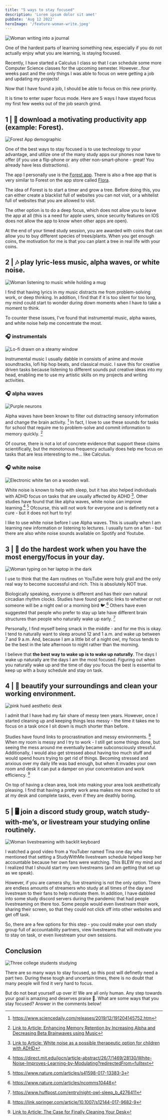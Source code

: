 ```yaml
---
title: "5 ways to stay focused"
description: 'Lorem ipsum dolor sit amet'
pubDate: 'Aug 12 2022'
heroImage: '/feature-woman-write.jpeg'
---
```


![Woman writing into a journal](https://ucarecdn.com/d2b58e39-7fbb-46b8-9389-0630a9c85557/-/preview/-/quality/smart/)

One of the hardest parts of learning something new, especially if you do not actually enjoy what you are learning, is staying focused. 

Recently, I have started a Calculus I class so that I can schedule some more Computer Science classes for the upcoming semester. However…four weeks past and the only things I was able to focus on were getting a job and updating my projects!

Now that I have found a job, I should be able to focus on this new priority. 

It is time to enter super focus mode. Here are 5 ways I have stayed focus my first few weeks out of the job search grind.

<h2> 1 | 📱 download a motivating productivity app (example: Forest).</h2>

![Forest App demographic](https://ucarecdn.com/2e53fba0-e5bf-49ed-b9fb-a783fee5b2bf/-/preview/-/quality/smart/)

One of the best ways to stay focused is to use technology to your advantage, and utilize one of the many study apps our phones now have to offer (if you use a flip-phone or any other non-smart-phone - great! You already have less distractions).

The app I personally use is the [Forest app](https://www.forestapp.cc/). There is also a free app that is very similar to Forest on the app store called [Flora](https://flora.appfinca.com/en/). 

The idea of Forest is to start a timer and grow a tree. Before doing this, you can either create a blacklist full of websites you can not visit, or a whitelist full of websites that you are allowed to visit. 

The other option is to do a deep focus, which does not allow you to leave the app at all (this is a need for apple users, since security features on IOS does not allow the app to know when other apps are open). 

At the end of your timed study session, you are awarded with coins that can allow you to buy different species of trees/plants. When you get enough coins, the motivation for me is that you can plant a tree in real life with your coins.

<h2> 2 | 🎶 play lyric-less music, alpha waves, or white noise.</h2>

![Woman listening to music while holding a mug](https://ucarecdn.com/da405b48-8761-465d-bc94-332a0c941989/-/preview/-/quality/smart/)

I find that having lyrics in my music distracts me from problem-solving work, or deep thinking. In addition, I find that if it is too silent for too long, my mind could start to wonder during down moments when I have to take a moment to think.

To counter these issues, I’ve found that instrumental music, alpha waves, and white noise help me concentrate the most. 

### 🎧 instrumentals

![Lo-fi drawn on a steamy window](https://ucarecdn.com/27ecdead-e778-4016-b0d6-635b6a24419c/-/preview/-/quality/smart/)

Instrumental music I usually dabble in consists of anime and movie soundtracks, lofi hip hop beats, and classical music. I save this for creative driven tasks because listening to different sounds put creative ideas into my head, enabling me to use my artistic skills on my projects and writing activities.

### 🎧 alpha waves

![Purple neurons](https://ucarecdn.com/43ca3bb0-c26c-4def-b874-98ce5ee01b80/-/preview/-/quality/smart/)

Alpha waves have been known to filter out distracting sensory information and change the brain activity. [^1] In fact, I love to use these sounds for tasks for school that require me to problem-solve and commit information to memory quickly. [^2]

Of course, there is not a lot of concrete evidence that support these claims scientifically, but the monotonous frequency actually does help me focus on tasks that are less interesting to me... like Calculus.

### 🎧 white noise

![Electronic white fan on a wooden wall.](https://ucarecdn.com/a4b57baf-1168-44a8-baf5-53b9e45bcf96/-/preview/-/quality/smart/)

White noise is known to help with sleep, but it has also helped individuals with ADHD focus on tasks that are usually affected by ADHD [^3]. Other studies have found that like alpha waves, white noise can improve learning.[^4] [^5] Ofcourse, this will not work for everyone and is definetly not a cure - but it does not hurt to try!

I like to use white noise before I use Alpha waves. This is usually when I am learning new information or listening to lectures. I usually turn on a fan - but there are also white noise sounds available on Spotify and Youtube.

## 3 | 🌃 do the hardest work when you have the most energy/focus in your day.

![Woman typing on her laptop in the dark](https://ucarecdn.com/4c5a87f4-7b47-4e7c-baa3-b888f4b24bc5/-/preview/-/quality/smart/)

I use to think that the 4am routines on YouTube were holy grail and the only real way to become successful and rich. This is absolutely NOT true.

Biologically speaking, everyone is different and has their own natural circadian rhythm clocks. Studies have found genetic links to whether or not someone will be a night owl or a morning bird 🐦.[^6] Others have even suggested that people who prefer to stay up late have different brain structures than people who naturally wake up early. [^7]

Personally, I find myself being smack in the middle - and for me this is okay. I tend to naturally want to sleep around 12 and 1 a.m. and wake up between 7 and 9 a.m. And, because I am a little bit of a night owl, my focus tends to be the best in the late afternoon to night rather than the morning. 

I believe that **the best way to wake up is to wake up naturally**. The days I wake up naturally are the days I am the most focused. Figuring out when you naturally wake up and the time of day you focus the best is essential to keep up with a busy schedule and stay on task.

## 4 | 🧽 beautify your surroundings and clean your working environment.

![pink hued aesthetic desk](https://ucarecdn.com/885ba326-83bd-4b39-8b64-bd865b6878e3/-/preview/-/quality/smart/)

I admit that I have had my fair share of messy teen years. However, once I started cleaning up and keeping things less messy - the time it takes me to focus on a task once I sit down is much shorter than before.

Studies have found links to procrastination and messy environments. [^8] When my room is messy and I try to work - I still get some things done, but seeing the mess around me eventually became subconsciously stressful. Additionally, I would also get stressed about having too much stuff and would spend hours trying to get rid of things. Becoming stressed and anxious over my daily life was bad enough, but when it invades your own room and desk it can put a damper on your concentration and work efficiency. [^9]

On top of having a clean area, look into making your area look aesthetically pleasing. I find that having a pretty work area makes me more excited to sit at my desk and complete tasks, even if they are deathly boring.

## 5 | 🖥️ join a discord study group, watch study-with-me’s, or livestream your studying online routinely.

![Woman livestreaming with backlit keyboard](https://ucarecdn.com/43059326-2238-4e5c-a8af-9253f6dbae6b/-/preview/-/quality/smart/)

I watched a good video from a YouTuber named Tina one day who mentioned that setting a StudyWithMe livestream schedule helped keep her accountable because her own fans were watching. This BLEW my mind and I realized that I should start my own livestreams (and am getting that set up as we speak).

However, if you are camera shy, live streaming is not the only option. There are endless amounts of streamers who study at all times of the day and livestream to their fans to help motivate them. In addition, I have dabbled into some study discord servers during the pandemic that had people livestreaming on there too. Some people would even livestream their work, sharing their screen, so that they could not click off into other websites and get off task.

So, there are a few options for this step - you could make your own study group full of accountability partners, view livestreams that will motivate you to stay on task, or even livestream your own sessions.

## Conclusion

![Three college students studying](https://ucarecdn.com/fd062436-34c5-4024-a96a-5f316c5e0899/-/preview/-/quality/smart/)

There are so many ways to stay focused, so this post will definetly need a part two. During these tough and uncertain times, there is no doubt that many people will find it very hard to focus. 

But do not beat yourself up over it! We are all only human. Any step towards your goal is amazing and deserves praise 🎉. What are some ways that you stay focused? Answer in the comments below!

[^1]: https://www.sciencedaily.com/releases/2019/12/191204145752.htm
[^2]: [Link to Article: Enhancing Memory Retention by Increasing Alpha and Decreasing Beta Brainwaves using Music](https://www.researchgate.net/publication/304154367_Enhancing_Memory_Retention_by_Increasing_Alpha_and_Decreasing_Beta_Brainwaves_using_Music#:~:text=When%20the%20binaural%20beat%20beats,along%20with%20working%20memory%20improvement)
[^3]: [Link to Article: White noise as a possible therapeutic option for children with ADHD](https://pubmed.ncbi.nlm.nih.gov/30670235/#:~:text=Through%20a%20proposed%20phenomenon%20called,and%20reading%20and%20writing%20speed)
[^4]: https://direct.mit.edu/jocn/article-abstract/26/7/1469/28130/White-Noise-Improves-Learning-by-Modulating?redirectedFrom=fulltext
[^5]:https://www.nature.com/articles/s41598-017-13383-3
[^6]: https://www.nature.com/articles/ncomms10448
[^7]: https://www.huffpost.com/entry/night-owl-sleep_b_4276411
[^8]: https://link.springer.com/article/10.1007/s12144-017-9682-9
[^9]: [Link to Article: The Case for Finally Cleaning Your Desk](https://hbr.org/2019/03/the-case-for-finally-cleaning-your-desk#:~:text=Clutter%20Affects%20Your%20Brain%20and%20Your%20Work&text=They%20also%20found%20that%20when,information%2C%20and%20their%20productivity%20increased)
